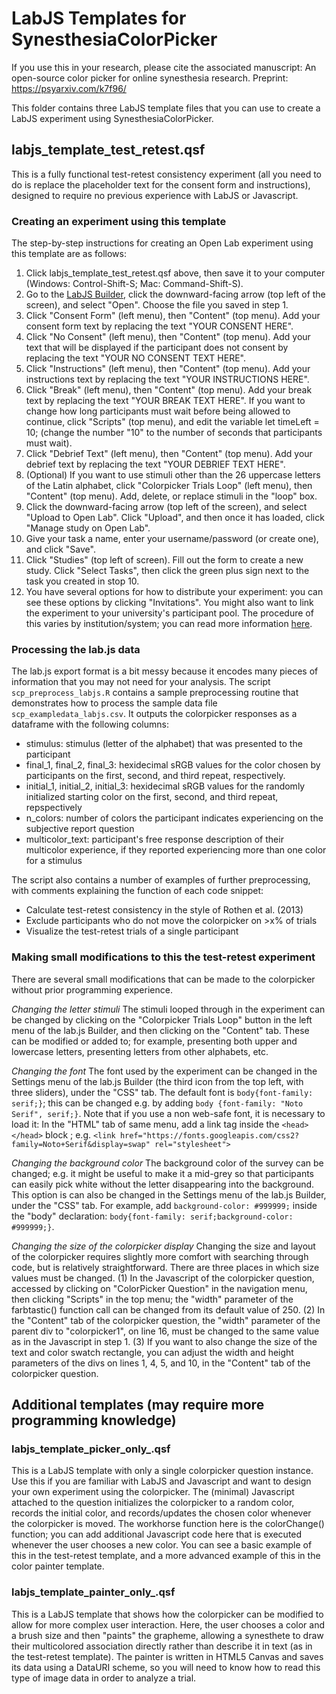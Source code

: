 # LabJS Templates for SynesthesiaColorPicker

If you use this in your research, please cite the associated manuscript:
An open-source color picker for online synesthesia research. Preprint: https://psyarxiv.com/k7f96/

This folder contains three LabJS template files that you can use to create a LabJS experiment using SynesthesiaColorPicker.

## labjs_template_test_retest.qsf
This is a fully functional test-retest consistency experiment (all you need to do is replace the placeholder text for the consent form and instructions), designed to require no previous experience with LabJS or Javascript.

### Creating an experiment using this template
The step-by-step instructions for creating an Open Lab experiment using this template are as follows:

1. Click labjs_template_test_retest.qsf above, then save it to your computer (Windows: Control-Shift-S; Mac: Command-Shift-S).
2. Go to the [LabJS Builder](https://labjs.felixhenninger.com/), click the downward-facing arrow (top left of the screen), and select "Open". Choose the file you saved in step 1.
3. Click "Consent Form" (left menu), then "Content" (top menu). Add your consent form text by replacing the text "YOUR CONSENT HERE".
4. Click "No Consent" (left menu), then "Content" (top menu). Add your text that will be displayed if the participant does not consent by replacing the text "YOUR NO CONSENT TEXT HERE".
5. Click "Instructions" (left menu), then "Content" (top menu). Add your instructions text by replacing the text "YOUR INSTRUCTIONS HERE".
6. Click "Break" (left menu), then "Content" (top menu). Add your break text by replacing the text "YOUR BREAK TEXT HERE". If you want to change how long participants must wait before being allowed to continue, click "Scripts" (top menu), and edit the variable let timeLeft = 10; (change the number "10" to the number of seconds that participants must wait).
7. Click "Debrief Text" (left menu), then "Content" (top menu). Add your debrief text by replacing the text "YOUR DEBRIEF TEXT HERE".
8. (Optional) If you want to use stimuli other than the 26 uppercase letters of the Latin alphabet, click "Colorpicker Trials Loop" (left menu), then "Content" (top menu). Add, delete, or replace stimuli in the "loop" box.
9. Click the downward-facing arrow (top left of the screen), and select "Upload to Open Lab". Click "Upload", and then once it has loaded, click "Manage study on Open Lab".
10. Give your task a name, enter your username/password (or create one), and click "Save".
11. Click "Studies" (top left of screen). Fill out the form to create a new study. Click "Select Tasks", then click the green plus sign next to the task you created in stop 10.
12. You have several options for how to distribute your experiment: you can see these options by clicking "Invitations". You might also want to link the experiment to your university's participant pool. The procedure of this varies by institution/system; you can read more information [here](https://open-lab.online/docs/project#integration).

### Processing the lab.js data
The lab.js export format is a bit messy because it encodes many pieces of information that you may not need for your analysis. The script `scp_preprocess_labjs.R` contains a sample preprocessing routine that demonstrates how to process the sample data file `scp_exampledata_labjs.csv`. It outputs the colorpicker responses as a dataframe with the following columns:

- stimulus: stimulus (letter of the alphabet) that was presented to the participant
- final_1, final_2, final_3: hexidecimal sRGB values for the color chosen by participants on the first, second, and third repeat, respectively.
- initial_1, initial_2, initial_3: hexidecimal sRGB values for the randomly initialized starting color on the first, second, and third repeat, repspectively
- n_colors: number of colors the participant indicates experiencing on the subjective report question
- multicolor_text: participant's free response description of their multicolor experience, if they reported experiencing more than one color for a stimulus

The script also contains a number of examples of further preprocessing, with comments explaining the function of each code snippet:

- Calculate test-retest consistency in the style of Rothen et al. (2013)
- Exclude participants who do not move the colorpicker on >x% of trials
- Visualize the test-retest trials of a single participant

### Making small modifications to this the test-retest experiment
There are several small modifications that can be made to the colorpicker without prior programming experience.

*Changing the letter stimuli* The stimuli looped through in the experiment can be changed by clicking on the "Colorpicker Trials Loop" button in the left menu of the lab.js Builder, and then clicking on the "Content" tab. These can be modified or added to; for example, presenting both upper and lowercase letters, presenting letters from other alphabets, etc.

*Changing the font* The font used by the experiment can be changed in the Settings menu of the lab.js Builder (the third icon from the top left, with three sliders), under the "CSS" tab. The default font is `body{font-family: serif;}`; this can be changed e.g. by adding `body {font-family: "Noto Serif", serif;}`. Note that if you use a non web-safe font, it is necessary to load it: In the "HTML" tab of same menu, add a link tag inside the `<head></head>` block ; e.g. `<link href="https://fonts.googleapis.com/css2?family=Noto+Serif&display=swap" rel="stylesheet">`

*Changing the background color* The background color of the survey can be changed; e.g. it might be useful to make it a mid-grey so that participants can easily pick white without the letter disappearing into the background. This option is can also be changed in the Settings menu of the lab.js Builder, under the "CSS" tab. For example, add `background-color: #999999;` inside the "body" declaration: `body{font-family: serif;background-color: #999999;}`.

*Changing the size of the colorpicker display* Changing the size and layout of the colorpicker requires slightly more comfort with searching through code, but is relatively straightforward. There are three places in which size values must be changed. (1) In the Javascript of the colorpicker question, accessed by clicking on "ColorPicker Question" in the navigation menu, then clicking "Scripts" in the top menu; the "width" parameter of the farbtastic() function call can be changed from its default value of 250. (2) In the "Content" tab of the colorpicker question, the "width" parameter of the parent div to "colorpicker1", on line 16, must be changed to the same value as in the Javascript in step 1. (3) If you want to also change the size of the text and color swatch rectangle, you can adjust the width and height parameters of the divs on lines 1, 4, 5, and 10, in the "Content" tab of the colorpicker question.

## Additional templates (may require more programming knowledge)
### labjs_template_picker_only_.qsf

This is a LabJS template with only a single colorpicker question instance. Use this if you are familiar with LabJS and Javascript and want to design your own experiment using the colorpicker. The (minimal) Javascript attached to the question initializes the colorpicker to a random color, records the initial color, and records/updates the chosen color whenever the colorpicker is moved. The workhorse function here is the colorChange() function; you can add additional Javascript code here that is executed whenever the user chooses a new color. You can see a basic example of this in the test-retest template, and a more advanced example of this in the color painter template.

### labjs_template_painter_only_.qsf

This is a LabJS template that shows how the colorpicker can be modified to allow for more complex user interaction. Here, the user chooses a color and a brush size and then "paints" the grapheme, allowing a synesthete to draw their multicolored association directly rather than describe it in text (as in the test-retest template). The painter is written in HTML5 Canvas and saves its data using a DataURI scheme, so you will need to know how to read this type of image data in order to analyze a trial. 